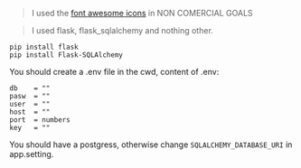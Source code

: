 > I used the [font awesome icons](https://fontawesome.com/) in NON COMERCIAL GOALS

>I used flask, flask_sqlalchemy and nothing other.
```
pip install flask
pip install Flask-SQLAlchemy
```

You should create a .env file in the cwd, content of .env:
```
db    = ""
pasw  = ""
user  = ""
host  = ""
port  = numbers
key   = ""
```

You should have a postgress, otherwise change `SQLALCHEMY_DATABASE_URI` in app.setting.
